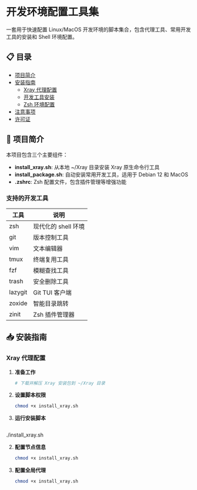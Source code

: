 # 开发环境配置工具集

一套用于快速配置 Linux/MacOS 开发环境的脚本集合，包含代理工具、常用开发工具的安装和 Shell 环境配置。

## 📋 目录

- [项目简介](#项目简介)
- [安装指南](#安装指南)
  - [Xray 代理配置](#xray-代理配置)
  - [开发工具安装](#开发工具安装)
  - [Zsh 环境配置](#zsh-环境配置)
- [注意事项](#注意事项)
- [许可证](#许可证)

## 🚀 项目简介

本项目包含三个主要组件：

- **install_xray.sh**: 从本地 ~/Xray 目录安装 Xray 原生命令行工具
- **install_package.sh**: 自动安装常用开发工具，适用于 Debian 12 和 MacOS
- **.zshrc**: Zsh 配置文件，包含插件管理等增强功能

### 支持的开发工具

| 工具 | 说明 |
|------|------|
| zsh | 现代化的 shell 环境 |
| git | 版本控制工具 |
| vim | 文本编辑器 |
| tmux | 终端复用工具 |
| fzf | 模糊查找工具 |
| trash | 安全删除工具 |
| lazygit | Git TUI 客户端 |
| zoxide | 智能目录跳转 |
| zinit | Zsh 插件管理器 |

## 📥 安装指南

### Xray 代理配置

1. **准备工作**
   ```bash
   # 下载并解压 Xray 安装包到 ~/Xray 目录

2. **设置脚本权限**
   ```bash
   chmod +x install_xray.sh

2. **运行安装脚本**
   ```bash
./install_xray.sh

2. **配置节点信息**
   ```bash
   chmod +x install_xray.sh

2. **配置全局代理**
   ```bash
   chmod +x install_xray.sh
























   
